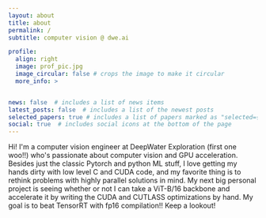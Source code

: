 ```yaml
---
layout: about
title: about
permalink: /
subtitle: computer vision @ dwe.ai

profile:
  align: right
  image: prof_pic.jpg
  image_circular: false # crops the image to make it circular
  more_info: >


news: false  # includes a list of news items
latest_posts: false  # includes a list of the newest posts
selected_papers: true # includes a list of papers marked as "selected={true}"
social: true  # includes social icons at the bottom of the page
---
```


Hi! I'm a computer vision engineer at DeepWater Exploration (first one woo!!) who's passionate about computer vision and GPU acceleration. Besides just the classic Pytorch and python ML stuff, I love getting my hands dirty with low level C and CUDA code, and my favorite thing is to rethink problems with highly parallel solutions in mind. My next big personal project is seeing whether or not I can take a ViT-B/16 backbone and accelerate it by writing the CUDA and CUTLASS optimizations by hand. My goal is to beat TensorRT with fp16 compilation!! Keep a lookout!